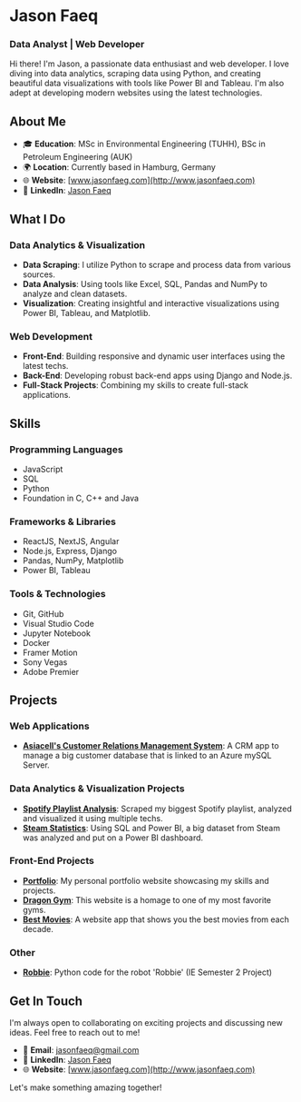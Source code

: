 # Jason Faeq

### Data Analyst | Web Developer

Hi there! I'm Jason, a passionate data enthusiast and web developer. I love diving into data analytics, scraping data using Python, and creating beautiful data visualizations with tools like Power BI and Tableau. I'm also adept at developing modern websites using the latest technologies.

## About Me

- 🎓 **Education**: MSc in Environmental Engineering (TUHH), BSc in Petroleum Engineering (AUK)
- 🌍 **Location**: Currently based in Hamburg, Germany
- 🌐 **Website**: [www.jasonfaeg.com](http://www.jasonfaeq.com)
- 🔗 **LinkedIn**: [Jason Faeq](https://www.linkedin.com/in/jasonfaeq/)

## What I Do

### Data Analytics & Visualization

- **Data Scraping**: I utilize Python to scrape and process data from various sources.
- **Data Analysis**: Using tools like Excel, SQL, Pandas and NumPy to analyze and clean datasets.
- **Visualization**: Creating insightful and interactive visualizations using Power BI, Tableau, and Matplotlib.

### Web Development

- **Front-End**: Building responsive and dynamic user interfaces using the latest techs.
- **Back-End**: Developing robust back-end apps using Django and Node.js.
- **Full-Stack Projects**: Combining my skills to create full-stack applications.

## Skills

### Programming Languages
- JavaScript
- SQL
- Python
- Foundation in C, C++ and Java

### Frameworks & Libraries
- ReactJS, NextJS, Angular
- Node.js, Express, Django
- Pandas, NumPy, Matplotlib
- Power BI, Tableau

### Tools & Technologies
- Git, GitHub
- Visual Studio Code
- Jupyter Notebook
- Docker
- Framer Motion
- Sony Vegas
- Adobe Premier

## Projects

### Web Applications
- **[Asiacell's Customer Relations Management System](https://github.com/jasonfaeq/Asiacell-CRM)**: A CRM app to manage a big customer database that is linked to an Azure mySQL Server.

### Data Analytics & Visualization Projects
- **[Spotify Playlist Analysis](https://github.com/jasonfaeq/Spotify-Playlist)**: Scraped my biggest Spotify playlist, analyzed and visualized it using multiple techs.
- **[Steam Statistics](https://github.com/jasonfaeq/Steam-Statistics)**: Using SQL and Power BI, a big dataset from Steam was analyzed and put on a Power BI dashboard.

### Front-End Projects
- **[Portfolio](https://github.com/jasonfaeq/Latest-Portfolio)**: My personal portfolio website showcasing my skills and projects.
- **[Dragon Gym](https://dragon-gym.vercel.app)**: This website is a homage to one of my most favorite gyms.
- **[Best Movies](#)**: A website app that shows you the best movies from each decade.

### Other
- **[Robbie](https://github.com/jasonfaeq/robbie)**: Python code for the robot 'Robbie' (IE Semester 2 Project)
## Get In Touch

I'm always open to collaborating on exciting projects and discussing new ideas. Feel free to reach out to me!

- 📧 **Email**: jasonfaeq@gmail.com
- 💼 **LinkedIn**: [Jason Faeq](https://www.linkedin.com/in/jasonfaeq/)
- 🌐 **Website**: [www.jasonfaeg.com](http://www.jasonfaeq.com)

Let's make something amazing together!
